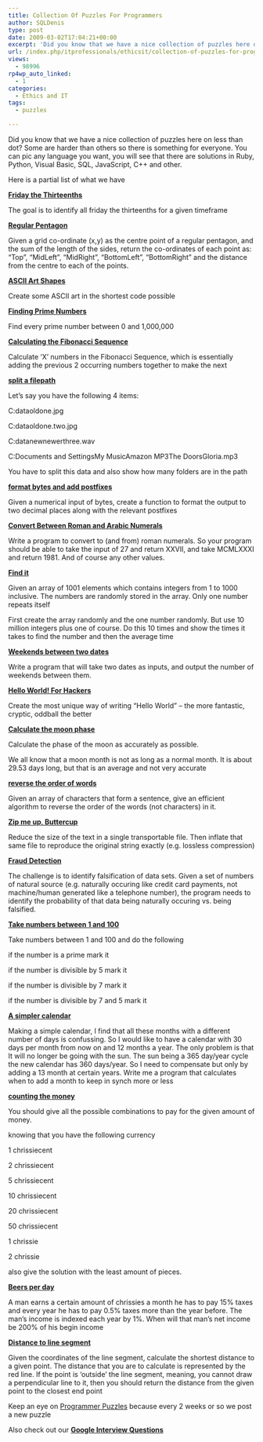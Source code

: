 ```yaml
---
title: Collection Of Puzzles For Programmers
author: SQLDenis
type: post
date: 2009-03-02T17:04:21+00:00
excerpt: 'Did you know that we have a nice collection of puzzles here on less than dot? Some are harder than others so there is something for everyone. You can pic any language you want, you will see that there are solutions in Ruby, Python, Visual Basic, SQL, Ja&hellip;'
url: /index.php/itprofessionals/ethicsit/collection-of-puzzles-for-programmers/
views:
  - 98996
rp4wp_auto_linked:
  - 1
categories:
  - Ethics and IT
tags:
  - puzzles

---
```

Did you know that we have a nice collection of puzzles here on less than dot? Some are harder than others so there is something for everyone. You can pic any language you want, you will see that there are solutions in Ruby, Python, Visual Basic, SQL, JavaScript, C++ and other.

Here is a partial list of what we have 

**[Friday the Thirteenths][1]**
  
The goal is to identify all friday the thirteenths for a given timeframe

**[Regular Pentagon][2]**
  
Given a grid co-ordinate (x,y) as the centre point of a regular pentagon, and the sum of the length of the sides, return the co-ordinates of each point as: &#8220;Top&#8221;, &#8220;MidLeft&#8221;, &#8220;MidRight&#8221;, &#8220;BottomLeft&#8221;, &#8220;BottomRight&#8221; and the distance from the centre to each of the points.

**[ASCII Art Shapes][3]**
  
Create some ASCII art in the shortest code possible

**[Finding Prime Numbers][4]**
  
Find every prime number between 0 and 1,000,000

**[Calculating the Fibonacci Sequence][5]**
  
Calculate &#8216;X&#8217; numbers in the Fibonacci Sequence, which is essentially adding the previous 2 occurring numbers together to make the next 

**[split a filepath][6]**
  
Let&#8217;s say you have the following 4 items:

C:dataoldone.jpg
  
C:dataoldone.two.jpg
  
C:datanewnewerthree.wav
  
C:Documents and SettingsMy MusicAmazon MP3The DoorsGloria.mp3

You have to split this data and also show how many folders are in the path

**[format bytes and add postfixes][7]**
  
Given a numerical input of bytes, create a function to format the output to two decimal places along with the relevant postfixes

**[Convert Between Roman and Arabic Numerals][8]**
  
Write a program to convert to (and from) roman numerals. So your program should be able to take the input of 27 and return XXVII, and take MCMLXXXI and return 1981. And of course any other values. 

**[Find it][9]**
  
Given an array of 1001 elements which contains integers from 1 to 1000 inclusive. The numbers are randomly stored in the array. Only one number repeats itself
  
First create the array randomly and the one number randomly. But use 10 million integers plus one of course. Do this 10 times and show the times it takes to find the number and then the average time

**[Weekends between two dates][10]**
  
Write a program that will take two dates as inputs, and output the number of weekends between them.

**[Hello World! For Hackers][11]**
  
Create the most unique way of writing &#8220;Hello World&#8221; &#8211; the more fantastic, cryptic, oddball the better 

**[Calculate the moon phase][12]**
  
Calculate the phase of the moon as accurately as possible.
  
We all know that a moon month is not as long as a normal month. It is about 29.53 days long, but that is an average and not very accurate

**[reverse the order of words][13]**
  
Given an array of characters that form a sentence, give an efficient algorithm to reverse the order of the words (not characters) in it.

**[Zip me up, Buttercup][14]**
  
Reduce the size of the text in a single transportable file. Then inflate that same file to reproduce the original string exactly (e.g. lossless compression)

**[Fraud Detection][15]**
  
The challenge is to identify falsification of data sets. Given a set of numbers of natural source (e.g. naturally occuring like credit card payments, not machine/human generated like a telephone number), the program needs to identify the probability of that data being naturally occuring vs. being falsified. 

**[Take numbers between 1 and 100][16]**
  
Take numbers between 1 and 100 and do the following

if the number is a prime mark it
  
if the number is divisible by 5 mark it
  
if the number is divisible by 7 mark it
  
if the number is divisible by 7 and 5 mark it

**[A simpler calendar][17]**
  
Making a simple calendar, I find that all these months with a different number of days is confussing. So I would like to have a calendar with 30 days per month from now on and 12 months a year. The only problem is that It will no longer be going with the sun. The sun being a 365 day/year cycle the new calendar has 360 days/year. So I need to compensate but only by adding a 13 month at certain years. Write me a program that calculates when to add a month to keep in synch more or less

**[counting the money][18]**
  
You should give all the possible combinations to pay for the given amount of money.

knowing that you have the following currency
  
1 chrissiecent
  
2 chrissiecent
  
5 chrissiecent
  
10 chrissiecent
  
20 chrissiecent
  
50 chrissiecent
  
1 chrissie
  
2 chrissie

also give the solution with the least amount of pieces.

**[Beers per day][19]**
  
A man earns a certain amount of chrissies a month he has to pay 15% taxes and every year he has to pay 0.5% taxes more than the year before. The man&#8217;s income is indexed each year by 1%. When will that man&#8217;s net income be 200% of his begin income

**[Distance to line segment][20]**
  
Given the coordinates of the line segment, calculate the shortest distance to a given point. The distance that you are to calculate is represented by the red line. If the point is &#8216;outside&#8217; the line segment, meaning, you cannot draw a perpendicular line to it, then you should return the distance from the given point to the closest end point

Keep an eye on [Programmer Puzzles][21] because every 2 weeks or so we post a new puzzle

Also check out our **[Google Interview Questions][22]**

 [1]: http://forum.lessthandot.com/viewtopic.php?f=102&t=1608
 [2]: http://forum.lessthandot.com/viewtopic.php?f=102&t=1724
 [3]: http://forum.lessthandot.com/viewtopic.php?f=102&t=1821
 [4]: http://forum.lessthandot.com/viewtopic.php?f=102&t=1938
 [5]: http://forum.lessthandot.com/viewtopic.php?f=102&t=2055
 [6]: http://forum.lessthandot.com/viewtopic.php?f=102&t=2155
 [7]: http://forum.lessthandot.com/viewtopic.php?f=102&t=2245
 [8]: http://forum.lessthandot.com/viewtopic.php?f=102&t=2361
 [9]: http://forum.lessthandot.com/viewtopic.php?f=102&t=2426
 [10]: http://forum.lessthandot.com/viewtopic.php?f=102&t=2510
 [11]: http://forum.lessthandot.com/viewtopic.php?f=102&t=2595
 [12]: http://forum.lessthandot.com/viewtopic.php?f=102&t=2717
 [13]: http://forum.lessthandot.com/viewtopic.php?f=102&t=2893
 [14]: http://forum.lessthandot.com/viewtopic.php?f=102&t=3086
 [15]: http://forum.lessthandot.com/viewtopic.php?f=102&t=3360
 [16]: http://forum.lessthandot.com/viewtopic.php?f=102&t=4315
 [17]: http://forum.lessthandot.com/viewtopic.php?f=102&t=4411
 [18]: http://forum.lessthandot.com/viewtopic.php?f=102&t=4516
 [19]: http://forum.lessthandot.com/viewtopic.php?f=102&t=4594
 [20]: http://forum.lessthandot.com/viewtopic.php?f=102&t=4675
 [21]: http://forum.lessthandot.com/viewforum.php?f=102
 [22]: /index.php/ITProfessionals/EthicsIT/google-interview-questions